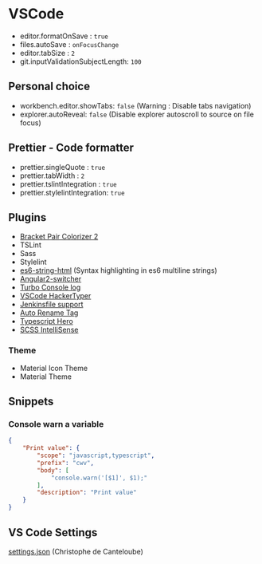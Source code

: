  # VSCode

- editor.formatOnSave : `true`
- files.autoSave : `onFocusChange`
- editor.tabSize : `2`
- git.inputValidationSubjectLength: `100`

## Personal choice

- workbench.editor.showTabs: `false` (Warning : Disable tabs navigation)
- explorer.autoReveal: `false` (Disable explorer autoscroll to source on file focus)

## Prettier - Code formatter

- prettier.singleQuote : `true`
- prettier.tabWidth : `2`
- prettier.tslintIntegration : `true`
- prettier.stylelintIntegration: `true`

## Plugins

- [Bracket Pair Colorizer 2](https://marketplace.visualstudio.com/items?itemName=CoenraadS.bracket-pair-colorizer-2)
- TSLint
- Sass
- Stylelint
- [es6-string-html](https://marketplace.visualstudio.com/items?itemName=Tobermory.es6-string-html) (Syntax highlighting in es6 multiline strings)
- [Angular2-switcher](https://marketplace.visualstudio.com/items?itemName=infinity1207.angular2-switcher)
- [Turbo Console log](https://marketplace.visualstudio.com/items?itemName=ChakrounAnas.turbo-console-log)
- [VSCode HackerTyper](https://marketplace.visualstudio.com/items?itemName=jevakallio.vscode-hacker-typer)
- [Jenkinsfile support](https://marketplace.visualstudio.com/items?itemName=secanis.jenkinsfile-support)
- [Auto Rename Tag](https://marketplace.visualstudio.com/items?itemName=formulahendry.auto-rename-tag)
- [Typescript Hero](https://marketplace.visualstudio.com/items?itemName=rbbit.typescript-hero)
- [SCSS IntelliSense](https://marketplace.visualstudio.com/items?itemName=mrmlnc.vscode-scss)

### Theme

- Material Icon Theme
- Material Theme

## Snippets

### Console warn a variable

```json
{
	"Print value": {
		"scope": "javascript,typescript",
		"prefix": "cwv",
		"body": [
			"console.warn('[$1]', $1);"    
		],
		"description": "Print value"
	}
}
```
 
## VS Code Settings

[settings.json](https://gist.github.com/chris2cant/e84a26a570932014711eed459353bbc3) (Christophe de Canteloube)
